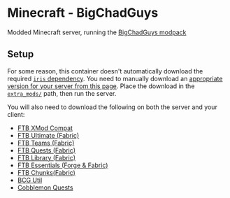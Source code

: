 # Minecraft - BigChadGuys

Modded Minecraft server, running the [BigChadGuys modpack](https://modrinth.com/modpack/bcg)

## Setup

For some reason, this container doesn't automatically download the required [`iris` dependency](https://modrinth.com/mod/iris). You need to manually download an [appropriate version for your server from this page](https://modrinth.com/mod/iris/versions). Place the download in the [`extra_mods/`](./extra_mods/) path, then run the server.

You will also need to download the following on both the server and your client:

- [FTB XMod Compat](https://www.curseforge.com/minecraft/mc-mods/ftb-xmod-compat/download/5257896)
- [FTB Ultimate (Fabric)](https://www.curseforge.com/minecraft/mc-mods/ftb-ultimine-fabric/download/5363344)
- [FTB Teams (Fabric)](https://www.curseforge.com/minecraft/mc-mods/ftb-teams-fabric/download/5267188)
- [FTB Quests (Fabric)](https://www.curseforge.com/minecraft/mc-mods/ftb-quests-fabric/download/5543954)
- [FTB Library (Fabric)](https://www.curseforge.com/minecraft/mc-mods/ftb-library-fabric/download/5567590)
- [FTB Essentials (Forge & Fabric)](https://www.curseforge.com/minecraft/mc-mods/ftb-essentials/download/4896151)
- [FTB Chunks(Fabric)](https://www.curseforge.com/minecraft/mc-mods/ftb-chunks-fabric/download/5378089)
- [BCG Util](https://www.curseforge.com/minecraft/mc-mods/bcg-util/download/5359973)
- [Cobblemon Quests](https://www.curseforge.com/minecraft/mc-mods/cobblemon-quests/download/5640002)
